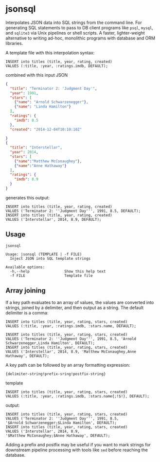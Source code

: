 # jsonsql

Interpolates JSON data into SQL strings from the command line. For generating
SQL statements to pass to DB client programs like `psql`, `mysql`, and
`sqlite3` via Unix pipelines or shell scripts. A faster, lighter-weight
alternative to writing ad-hoc, monolithic programs with database and ORM
libraries. 

A template file with this interpolation syntax:

    INSERT into titles (title, year, rating, created) 
    VALUES (:title, :year, :ratings.imdb, DEFAULT);

combined with this input JSON

```json
{
  "title": "Terminator 2: 'Judgment Day'",
  "year": 1991,
  "stars": [
    {"name": "Arnold Schwarzenegger"},
    {"name": "Linda Hamilton"}
  ],
  "ratings": {
    "imdb": 8.5
  },
  "created": "2014-12-04T10:10:10Z"
  
}
{
  "title": "Interstellar",
  "year": 2014,
  "stars": [
    {"name":"Matthew McConaughey"},
    {"name":"Anne Hathaway"}
  ],
  "ratings": {
    "imdb": 8.9
  }
}
```

generates this output:

    INSERT into titles (title, year, rating, created)
    VALUES ('Terminator 2: ''Judgment Day''', 1991, 8.5, DEFAULT);
    INSERT into titles (title, year, rating, created)
    VALUES ('Interstellar', 2014, 8.9, DEFAULT);

## Usage


```
jsonsql

Usage: jsonsql (TEMPLATE | -f FILE)
  Inject JSON into SQL template strings

Available options:
  -h,--help                Show this help text
  -f FILE                  Template file
```

## Array joining

If a key path evaluates to an array of values, the values are converted
into strings, joined by a delimiter, and then output as a string. The
default delimiter is a comma:

```
INSERT into titles (title, year, rating, stars, created) 
VALUES (:title, :year, :ratings.imdb, :stars.name, DEFAULT);
```

```
INSERT into titles (title, year, rating, stars, created)
VALUES ('Terminator 2: ''Judgment Day''', 1991, 8.5, 'Arnold Schwarzenegger,Linda Hamilton', DEFAULT);
INSERT into titles (title, year, rating, stars, created)
VALUES ('Interstellar', 2014, 8.9, 'Matthew McConaughey,Anne Hathaway', DEFAULT);
```

A key path can be followed by an array formatting expression:

```
{delimiter-string!prefix-sring!postfix-string}
```


template
```
INSERT into titles (title, year, rating, stars, created) 
VALUES (:title, :year, :ratings.imdb, :stars.name{;!$!}, DEFAULT);
```

output:
```
INSERT into titles (title, year, rating, stars, created) 
VALUES ('Terminator 2: ''Judgment Day''', 1991, 8.5, 
'$Arnold Schwarzenegger;$Linda Hamilton', DEFAULT);
INSERT into titles (title, year, rating, stars, created) 
VALUES ('Interstellar', 2014, 8.9, 
'$Matthew McConaughey;$Anne Hathaway', DEFAULT);
```

Adding a prefix and postfix may be useful if you want to mark strings
for downstream pipeline processing with tools like `sed` before reaching
the database.


